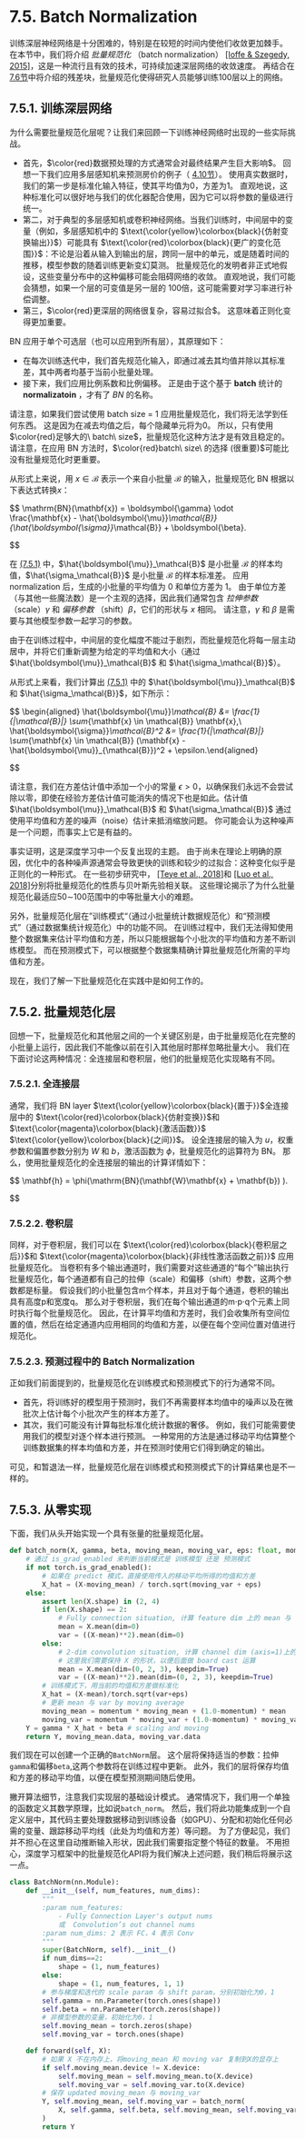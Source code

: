 # 7.5. Batch Normalization

训练深层神经网络是十分困难的，特别是在较短的时间内使他们收敛更加棘手。 在本节中，我们将介绍 *批量规范化* （batch normalization） [[Ioffe &amp; Szegedy, 2015]](https://zh.d2l.ai/chapter_references/zreferences.html#ioffe-szegedy-2015)，这是一种流行且有效的技术，可持续加速深层网络的收敛速度。 再结合在 [7.6节](https://zh.d2l.ai/chapter_convolutional-modern/resnet.html#sec-resnet)中将介绍的残差块，批量规范化使得研究人员能够训练100层以上的网络。


## 7.5.1. 训练深层网络

为什么需要批量规范化层呢？让我们来回顾一下训练神经网络时出现的一些实际挑战。

- 首先，$\color{red}数据预处理的方式通常会对最终结果产生巨大影响$。 回想一下我们应用多层感知机来预测房价的例子（ [4.10节](https://zh.d2l.ai/chapter_multilayer-perceptrons/kaggle-house-price.html#sec-kaggle-house)）。 使用真实数据时，我们的第一步是标准化输入特征，使其平均值为0，方差为1。 直观地说，这种标准化可以很好地与我们的优化器配合使用，因为它可以将参数的量级进行统一。
- 第二，对于典型的多层感知机或卷积神经网络。当我们训练时，中间层中的变量（例如，多层感知机中的 $\text{\color{yellow}\colorbox{black}{仿射变换输出}}$）可能具有 $\text{\color{red}\colorbox{black}{更广的变化范围}}$：不论是沿着从输入到输出的层，跨同一层中的单元，或是随着时间的推移，模型参数的随着训练更新变幻莫测。 批量规范化的发明者非正式地假设，这些变量分布中的这种偏移可能会阻碍网络的收敛。 直观地说，我们可能会猜想，如果一个层的可变值是另一层的 100倍，这可能需要对学习率进行补偿调整。
- 第三，$\color{red}更深层的网络很复杂，容易过拟合$。 这意味着正则化变得更加重要。

BN 应用于单个可选层（也可以应用到所有层），其原理如下：

- 在每次训练迭代中，我们首先规范化输入，即通过减去其均值并除以其标准差，其中两者均基于当前小批量处理。
- 接下来，我们应用比例系数和比例偏移。 正是由于这个基于 **batch** 统计的 **normalizatoin** ，才有了 *BN* 的名称。

请注意，如果我们尝试使用 batch size = 1 应用批量规范化，我们将无法学到任何东西。 这是因为在减去均值之后，每个隐藏单元将为0。 所以，只有使用$\color{red}足够大的\ batch\ size$，批量规范化这种方法才是有效且稳定的。 请注意，在应用 BN 方法时，$\color{red}batch\ size\ 的选择 (很重要)$可能比没有批量规范化时更重要。

从形式上来说，用 $x∈\mathcal{B}$ 表示一个来自小批量 $\mathcal{B}$ 的输入，批量规范化 BN 根据以下表达式转换$x$：

$$
\mathrm{BN}(\mathbf{x}) = \boldsymbol{\gamma} \odot \frac{\mathbf{x} - \hat{\boldsymbol{\mu}}_\mathcal{B}}{\hat{\boldsymbol{\sigma}}_\mathcal{B}} + \boldsymbol{\beta}.

$$

在 [(7.5.1)]() 中，$\hat{\boldsymbol{\mu}}_\mathcal{B}$ 是小批量 $\mathcal{B}$ 的样本均值，$\hat{\sigma_\mathcal{B}}$ 是小批量 $\mathcal{B}$ 的样本标准差。 应用 normalization 后，生成的小批量的平均值为 0 和单位方差为 1。 由于单位方差（与其他一些魔法数）是一个主观的选择，因此我们通常包含  *拉伸参数* （scale）$γ$ 和 *偏移参数* （shift）$β$，它们的形状与 $x$ 相同。 请注意，$γ$ 和 $β$ 是需要与其他模型参数一起学习的参数。


由于在训练过程中，中间层的变化幅度不能过于剧烈，而批量规范化将每一层主动居中，并将它们重新调整为给定的平均值和大小（通过 $\hat{\boldsymbol{\mu}}_\mathcal{B}$ 和 $\hat{\sigma_\mathcal{B}}$）。

从形式上来看，我们计算出 [(7.5.1)]() 中的 $\hat{\boldsymbol{\mu}}_\mathcal{B}$ 和 $\hat{\sigma_\mathcal{B}}$，如下所示：

$$
\begin{aligned} \hat{\boldsymbol{\mu}}_\mathcal{B} &= \frac{1}{|\mathcal{B}|} \sum_{\mathbf{x} \in \mathcal{B}} \mathbf{x},\\
\hat{\boldsymbol{\sigma}}_\mathcal{B}^2 &= \frac{1}{|\mathcal{B}|} \sum_{\mathbf{x} \in \mathcal{B}} (\mathbf{x} - \hat{\boldsymbol{\mu}}_{\mathcal{B}})^2 + \epsilon.\end{aligned}

$$

请注意，我们在方差估计值中添加一个小的常量 $ϵ>0$，以确保我们永远不会尝试除以零，即使在经验方差估计值可能消失的情况下也是如此。估计值 $\hat{\boldsymbol{\mu}}_\mathcal{B}$ 和 $\hat{\sigma_\mathcal{B}}$ 通过使用平均值和方差的噪声（noise）估计来抵消缩放问题。 你可能会认为这种噪声是一个问题，而事实上它是有益的。

事实证明，这是深度学习中一个反复出现的主题。 由于尚未在理论上明确的原因，优化中的各种噪声源通常会导致更快的训练和较少的过拟合：这种变化似乎是正则化的一种形式。 在一些初步研究中， [[Teye et al., 2018]](https://zh.d2l.ai/chapter_references/zreferences.html#teye-azizpour-smith-2018)和 [[Luo et al., 2018]](https://zh.d2l.ai/chapter_references/zreferences.html#luo-wang-shao-ea-2018)分别将批量规范化的性质与贝叶斯先验相关联。 这些理论揭示了为什么批量规范化最适应50∼100范围中的中等批量大小的难题。

另外，批量规范化层在”训练模式“（通过小批量统计数据规范化）和“预测模式”（通过数据集统计规范化）中的功能不同。 在训练过程中，我们无法得知使用整个数据集来估计平均值和方差，所以只能根据每个小批次的平均值和方差不断训练模型。 而在预测模式下，可以根据整个数据集精确计算批量规范化所需的平均值和方差。

现在，我们了解一下批量规范化在实践中是如何工作的。



## 7.5.2. 批量规范化层

回想一下，批量规范化和其他层之间的一个关键区别是，由于批量规范化在完整的小批量上运行，因此我们不能像以前在引入其他层时那样忽略批量大小。 我们在下面讨论这两种情况：全连接层和卷积层，他们的批量规范化实现略有不同。

### 7.5.2.1. 全连接层

通常，我们将 BN layer $\text{\color{yellow}\colorbox{black}{置于}}$全连接层中的 $\text{\color{red}\colorbox{black}{仿射变换}}$和 $\text{\color{magenta}\colorbox{black}{激活函数}}$ $\text{\color{yellow}\colorbox{black}{之间}}$。 设全连接层的输入为 $u$，权重参数和偏置参数分别为 $W$ 和 $b$，激活函数为 $ϕ$，批量规范化的运算符为 BN。 那么，使用批量规范化的全连接层的输出的计算详情如下：

$$
\mathbf{h} = \phi(\mathrm{BN}(\mathbf{W}\mathbf{x} + \mathbf{b}) ).

$$


### 7.5.2.2. 卷积层

同样，对于卷积层，我们可以在 $\text{\color{red}\colorbox{black}{卷积层之后}}$和 $\text{\color{magenta}\colorbox{black}{非线性激活函数之前}}$ 应用批量规范化。 当卷积有多个输出通道时，我们需要对这些通道的“每个”输出执行批量规范化，每个通道都有自己的拉伸（scale）和偏移（shift）参数，这两个参数都是标量。 假设我们的小批量包含m个样本，并且对于每个通道，卷积的输出具有高度p和宽度q。 那么对于卷积层，我们在每个输出通道的m⋅p⋅q个元素上同时执行每个批量规范化。 因此，在计算平均值和方差时，我们会收集所有空间位置的值，然后在给定通道内应用相同的均值和方差，以便在每个空间位置对值进行规范化。



### 7.5.2.3. 预测过程中的 Batch Normalization

正如我们前面提到的，批量规范化在训练模式和预测模式下的行为通常不同。

- 首先，将训练好的模型用于预测时，我们不再需要样本均值中的噪声以及在微批次上估计每个小批次产生的样本方差了。
- 其次，我们可能没有计算每批标准化统计数据的奢侈。 例如，我们可能需要使用我们的模型对逐个样本进行预测。 一种常用的方法是通过移动平均估算整个训练数据集的样本均值和方差，并在预测时使用它们得到确定的输出。

 可见，和暂退法一样，批量规范化层在训练模式和预测模式下的计算结果也是不一样的。




## 7.5.3. 从零实现

下面，我们从头开始实现一个具有张量的批量规范化层。

```python
def batch_norm(X, gamma, beta, moving_mean, moving_var, eps: float, momentum: float):
    # 通过 is_grad_enabled 来判断当前模式是 训练模型 还是 预测模式
    if not torch.is_grad_enabled():
        # 如果在 predict 模式，直接使用传入的移动平均所得的均值和方差
        X_hat = (X-moving_mean) / torch.sqrt(moving_var + eps)
    else:
        assert len(X.shape) in (2, 4)
        if len(X.shape) == 2:
            # Fully connection situation, 计算 feature dim 上的 mean 与 var
            mean = X.mean(dim=0)
            var = ((X-mean)**2).mean(dim=0)
        else:
            # 2-dim convolution situation, 计算 channel dim (axis=1)上的 mean 与 var
            # 这里我们需要保持 X 的形状，以便后面做 board cast 运算
            mean = X.mean(dim=(0, 2, 3), keepdim=True)
            var = ((X-mean)**2).mean(dim=(0, 2, 3), keepdim=True)
        # 训练模式下，用当前的均值和方差做标准化
        X_hat = (X-mean)/torch.sqrt(var+eps)
        # 更新 mean 与 var by moving average
        moving_mean = momentum * moving_mean + (1.0-momentum) * mean
        moving_var = momentum * moving_var + (1.0-momentum) * moving_var
    Y = gamma * X_hat + beta # scaling and moving
    return Y, moving_mean.data, moving_var.data

```

我们现在可以创建一个正确的`BatchNorm`层。 这个层将保持适当的参数：拉伸`gamma`和偏移`beta`,这两个参数将在训练过程中更新。 此外，我们的层将保存均值和方差的移动平均值，以便在模型预测期间随后使用。

撇开算法细节，注意我们实现层的基础设计模式。 通常情况下，我们用一个单独的函数定义其数学原理，比如说`batch_norm`。 然后，我们将此功能集成到一个自定义层中，其代码主要处理数据移动到训练设备（如GPU）、分配和初始化任何必需的变量、跟踪移动平均线（此处为均值和方差）等问题。 为了方便起见，我们并不担心在这里自动推断输入形状，因此我们需要指定整个特征的数量。 不用担心，深度学习框架中的批量规范化API将为我们解决上述问题，我们稍后将展示这一点。


```python
class BatchNorm(nn.Module):
    def __init__(self, num_features, num_dims):
        """
        :param num_features:
            - Fully Connection Layer's output nums
            或  Convolution’s out channel nums
        :param num_dims: 2 表示 FC，4 表示 Conv
        """
        super(BatchNorm, self).__init__()
        if num_dims==2:
            shape = (1, num_features)
        else:
            shape = (1, num_features, 1, 1)
        # 参与梯度和迭代的 scale param 与 shift param，分别初始化为0，1
        self.gamma = nn.Parameter(torch.ones(shape))
        self.beta = nn.Parameter(torch.zeros(shape))
        # 非模型参数的变量，初始化为0，1
        self.moving_mean = torch.zeros(shape)
        self.moving_var = torch.ones(shape)

    def forward(self, X):
        # 如果 X 不在内存上，将moving_mean 和 moving var 复制到X的显存上
        if self.moving_mean.device != X.device:
            self.moving_mean = self.moving_mean.to(X.device)
            self.moving_var = self.moving_var.to(X.device)
        # 保存 updated moving_mean 与 moving_var
        Y, self.moving_mean, self.moving_var = batch_norm(
            X, self.gamma, self.beta, self.moving_mean, self.moving_var, eps=1e-5, momentum=0.9
        )
        return Y

```
